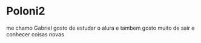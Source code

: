 # Poloni2
me chamo Gabriel 
gosto de estudar o alura 
e tambem gosto muito de sair e conhecer coisas novas 

